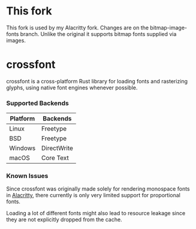 # This fork
This fork is used by my Alacritty fork. Changes are on the bitmap-image-fonts branch. Unlike the original it supports bitmap fonts supplied via images.

# crossfont

crossfont is a cross-platform Rust library for loading fonts and rasterizing
glyphs, using native font engines whenever possible.

### Supported Backends

| Platform | Backends    |
|----------|-------------|
| Linux    | Freetype    |
| BSD      | Freetype    |
| Windows  | DirectWrite |
| macOS    | Core Text   |

### Known Issues

Since crossfont was originally made solely for rendering monospace fonts in
[Alacritty](https://github.com/alacritty/alacritty), there currently is only
very limited support for proportional fonts.

Loading a lot of different fonts might also lead to resource leakage since they
are not explicitly dropped from the cache.
